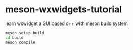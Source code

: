 # meson-wxwidgets-tutorial
learn wxwidget a GUI based c++ with meson build system


```sh
meson setup build
cd build
meson compile
```
